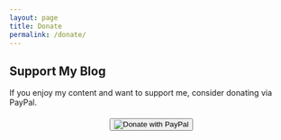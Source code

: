 ```yaml
---
layout: page
title: Donate
permalink: /donate/
---
```


## Support My Blog

If you enjoy my content and want to support me, consider donating via PayPal.

<div class="donate-button" style="text-align: center; margin: 20px 0;">
  <form action="https://www.paypal.com/donate" method="post" target="_blank">
    <input type="hidden" name="business" value="reed.zack@gmail.com" />
    <input type="hidden" name="no_recurring" value="0" />
    <input type="hidden" name="currency_code" value="USD" />
    <button type="submit" class="btn btn-primary">
      <img src="https://www.paypalobjects.com/en_US/i/btn/btn_donate_LG.gif" alt="Donate with PayPal">
    </button>
  </form>
</div>
